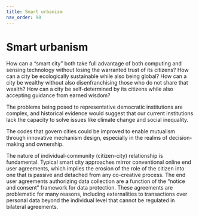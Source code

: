 ```yaml
---
title: Smart urbanism
nav_order: 98
---
```


# Smart urbanism

How can a “smart city” both take full advantage of both computing and sensing technology without losing the warranted trust of its citizens? How can a city be ecologically sustainable while also being global? How can a city be wealthy without also disenfranchising those who do not share that wealth? How can a city be self-determined by its citizens while also accepting guidance from earned wisdom?

The problems being posed to representative democratic institutions are complex, and historical evidence would suggest that our current institutions lack the capacity to solve issues like climate change and social inequality. 

The codes that govern cities could be improved to enable mutualism through innovative mechanism design, especially in the realms of decision-making and ownership.

The nature of individual-community (citizen-city) relationship is fundamental. Typical smart city approaches mirror conventional online end user agreements, which implies the erosion of the role of the citizen into one that is passive and detached from any co-creative process. The end user agreements authorizing data collection are a function of the “notice and consent” framework for data protection. These agreements are problematic for many reasons, including externalities to transactions over personal data beyond the individual level that cannot be regulated in bilateral agreements.
